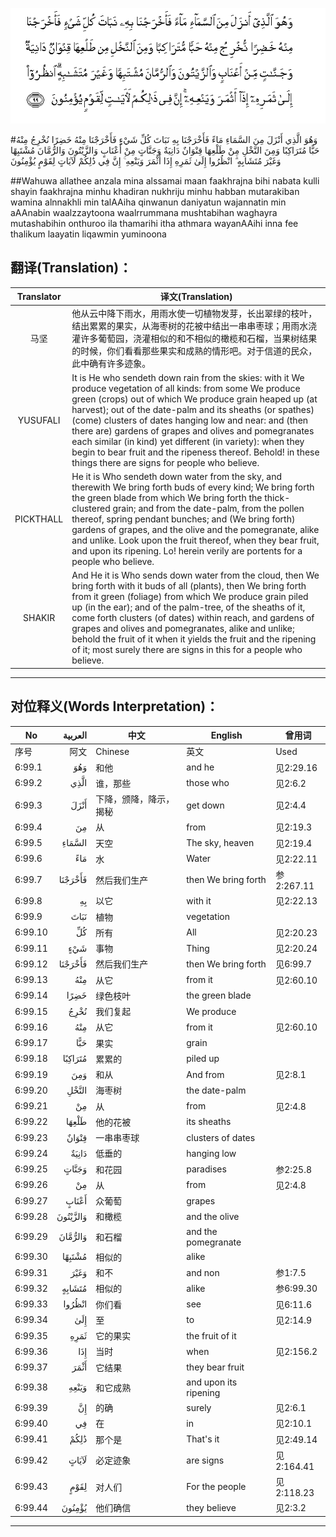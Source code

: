 ![006:099](images/006_099.gif)

#وَهُوَ الَّذِي أَنْزَلَ مِنَ السَّمَاءِ مَاءً فَأَخْرَجْنَا بِهِ نَبَاتَ كُلِّ شَيْءٍ فَأَخْرَجْنَا مِنْهُ خَضِرًا نُخْرِجُ مِنْهُ حَبًّا مُتَرَاكِبًا وَمِنَ النَّخْلِ مِنْ طَلْعِهَا قِنْوَانٌ دَانِيَةٌ وَجَنَّاتٍ مِنْ أَعْنَابٍ وَالزَّيْتُونَ وَالرُّمَّانَ مُشْتَبِهًا وَغَيْرَ مُتَشَابِهٍ ۗ انْظُرُوا إِلَىٰ ثَمَرِهِ إِذَا أَثْمَرَ وَيَنْعِهِ ۚ إِنَّ فِي ذَٰلِكُمْ لَآيَاتٍ لِقَوْمٍ يُؤْمِنُونَ 

##Wahuwa allathee anzala mina alssamai maan faakhrajna bihi nabata kulli shayin faakhrajna minhu khadiran nukhriju minhu habban mutarakiban wamina alnnakhli min talAAiha qinwanun daniyatun wajannatin min aAAnabin waalzzaytoona waalrrummana mushtabihan waghayra mutashabihin onthuroo ila thamarihi itha athmara wayanAAihi inna fee thalikum laayatin liqawmin yuminoona 

## 翻译(Translation)：

| Translator | 译文(Translation)                                            |
| :--------: | ------------------------------------------------------------ |
|    马坚    | 他从云中降下雨水，用雨水使一切植物发芽，长出翠绿的枝叶，结出累累的果实，从海枣树的花被中结出一串串枣球；用雨水浇灌许多葡萄园，浇灌相似的和不相似的橄榄和石榴，当果树结果的时候，你们看看那些果实和成熟的情形吧。对于信道的民众，此中确有许多迹象。 |
|  YUSUFALI  | It is He who sendeth down rain from the skies: with it We produce vegetation of all kinds: from some We produce green (crops) out of which We produce grain heaped up (at harvest); out of the date-palm and its sheaths (or spathes) (come) clusters of dates hanging low and near: and (then there are) gardens of grapes and olives and pomegranates each similar (in kind) yet different (in variety): when they begin to bear fruit and the ripeness thereof. Behold! in these things there are signs for people who believe. |
| PICKTHALL  | He it is Who sendeth down water from the sky, and therewith We bring forth buds of every kind; We bring forth the green blade from which We bring forth the thick-clustered grain; and from the date-palm, from the pollen thereof, spring pendant bunches; and (We bring forth) gardens of grapes, and the olive and the pomegranate, alike and unlike. Look upon the fruit thereof, when they bear fruit, and upon its ripening. Lo! herein verily are portents for a people who believe. |
|   SHAKIR   | And He it is Who sends down water from the cloud, then We bring forth with it buds of all (plants), then We bring forth from it green (foliage) from which We produce grain piled up (in the ear); and of the palm-tree, of the sheaths of it, come forth clusters (of dates) within reach, and gardens of grapes and olives and pomegranates, alike and unlike; behold the fruit of it when it yields the fruit and the ripening of it; most surely there are signs in this for a people who believe. |

---

## 对位释义(Words Interpretation)：

| No   | العربية | 中文    | English | 曾用词 |
| ---- | ------: | ------- | ------- | ------ |
| 序号 |    阿文 | Chinese | 英文    | Used   |
| 6:99.1  | وَهُوَ      | 和他                   | and he                | 见2:29.16  |
| 6:99.2  | الَّذِي     | 谁，那些               | those who             | 见2:6.2    |
| 6:99.3  | أَنْزَلَ     | 下降，颁降，降示，揭秘 | get down              | 见2:4.4    |
| 6:99.4  | مِنَ       | 从                     | from                  | 见2:19.3 |
| 6:99.5  | السَّمَاءِ   | 天空                   | The sky, heaven       | 见2:19.4   |
| 6:99.6  | مَاءً      | 水                     | Water                 | 见2:22.11  |
| 6:99.7  | فَأَخْرَجْنَا  | 然后我们生产           | then We bring forth   | 参2:267.11 |
| 6:99.8  | بِهِ       | 以它                   | with it               | 见2:22.13  |
| 6:99.9  | نَبَاتَ     | 植物                   | vegetation            |            |
| 6:99.10 | كُلِّ       | 所有                   | All                   | 见2:20.23  |
| 6:99.11 | شَيْءٍ      | 事物                   | Thing                 | 见2:20.24  |
| 6:99.12 | فَأَخْرَجْنَا  | 然后我们生产           | then We bring forth   | 见6:99.7   |
| 6:99.13 | مِنْهُ      | 从它                   | from it               | 见2:60.10  |
| 6:99.14 | خَضِرًا     | 绿色枝叶               | the green blade       |            |
| 6:99.15 | نُخْرِجُ     | 我们复起           | We produce            |            |
| 6:99.16 | مِنْهُ      | 从它                   | from it               | 见2:60.10  |
| 6:99.17 | حَبًّا      | 果实                   | grain                 |            |
| 6:99.18 | مُتَرَاكِبًا  | 累累的                 | piled up              |            |
| 6:99.19 | وَمِنَ      | 和从                   | And from              | 见2:8.1    |
| 6:99.20 | النَّخْلِ    | 海枣树                 | the date-palm         |            |
| 6:99.21 | مِنْ       | 从                     | from                  | 见2:4.8    |
| 6:99.22 | طَلْعِهَا    | 他的花被               | its sheaths           |            |
| 6:99.23 | قِنْوَانٌ    | 一串串枣球             | clusters of dates     |            |
| 6:99.24 | دَانِيَةٌ    | 低垂的                 | hanging low           |            |
| 6:99.25 | وَجَنَّاتٍ    | 和花园                 | paradises             | 参2:25.8   |
| 6:99.26 | مِنْ       | 从                     | from                  | 见2:4.8    |
| 6:99.27 | أَعْنَابٍ    | 众葡萄                 | grapes                |            |
| 6:99.28 | وَالزَّيْتُونَ | 和橄榄                 | and the olive         |            |
| 6:99.29 | وَالرُّمَّانَ  | 和石榴                 | and the pomegranate   |            |
| 6:99.30 | مُشْتَبِهًا   | 相似的                 | alike                 |            |
| 6:99.31 | وَغَيْرَ     | 和不                   | and non               | 参1:7.5    |
| 6:99.32 | مُتَشَابِهٍ   | 相似的                 | alike                 | 参6:99.30  |
| 6:99.33 | انْظُرُوا   | 你们看                 | see                   | 见6:11.6   |
| 6:99.34 | إِلَىٰ      | 至                     | to                    | 见2:14.9   |
| 6:99.35 | ثَمَرِهِ     | 它的果实               | the fruit of it       |            |
| 6:99.36 | إِذَا      | 当时                   | when                  | 见2:156.2  |
| 6:99.37 | أَثْمَرَ     | 它结果                 | they bear fruit       |            |
| 6:99.38 | وَيَنْعِهِ    | 和它成熟               | and upon its ripening |            |
| 6:99.39 | إِنَّ       | 的确                   | surely                | 见2:6.1    |
| 6:99.40 | فِي       | 在                     | in                    | 见2:10.1   |
| 6:99.41 | ذَٰلِكُمْ     | 那个是                 | That's it             | 见2:49.14  |
| 6:99.42 | لَآيَاتٍ    | 必定迹象               | are signs             | 见2:164.41 |
| 6:99.43 | لِقَوْمٍ     | 对人们                 | For the people        | 见2:118.23 |
| 6:99.44 | يُؤْمِنُونَ   | 他们确信               | they believe          | 见2:3.2    |

---

